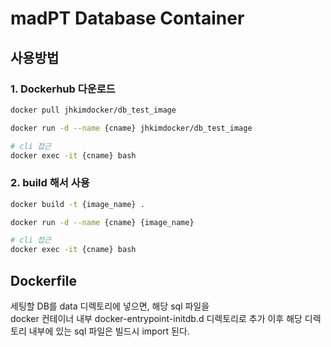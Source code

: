 # madPT Database Container

## 사용방법

### 1. Dockerhub 다운로드

```bash
docker pull jhkimdocker/db_test_image

docker run -d --name {cname} jhkimdocker/db_test_image

# cli 접근
docker exec -it {cname} bash
```

### 2. build 해서 사용

```bash
docker build -t {image_name} .

docker run -d --name {cname} {image_name}

# cli 접근
docker exec -it {cname} bash
```

## Dockerfile
세팅할 DB를 data 디렉토리에 넣으면, 해당 sql 파일을  
docker 컨테이너 내부 docker-entrypoint-initdb.d 디렉토리로 추가
이후 해당 디렉토리 내부에 있는 sql 파일은 빌드시 import 된다.

